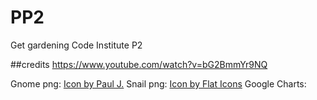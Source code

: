 # PP2
Get gardening
Code Institute P2

##credits
https://www.youtube.com/watch?v=bG2BmmYr9NQ

Gnome png:  <a href="https://www.freepik.com/icon/christmas_10713384#fromView=search&page=2&position=91&uuid=f299468d-611a-472c-b1b4-3052a8f5781e">Icon by Paul J.</a>
Snail png: <a href="https://www.freepik.com/icon/snail_1998793#fromView=search&page=1&position=94&uuid=ac283b6e-e3a3-4246-b66f-a6583c5d678e">Icon by Flat Icons</a>
Google Charts: <a href="https://developers.google.com/chart/interactive/docs/quick_start"></a> 


